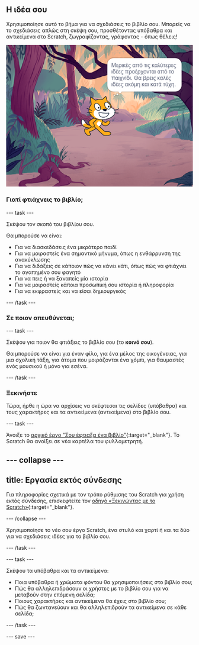 ## Η ιδέα σου

Χρησιμοποίησε αυτό το βήμα για να σχεδιάσεις το βιβλίο σου. Μπορείς να το σχεδιάσεις απλώς στη σκέψη σου, προσθέτοντας υπόβαθρα και αντικείμενα στο Scratch, ζωγραφίζοντας, γράφοντας - όπως θέλεις!

![Το Υπόβαθρο δείχνει ένα αντικείμενο να σκέφτεται, "Μερικές από τις καλύτερες ιδέες προέρχονται από το παιχνίδι. Θα βρεις καλές ιδέες ακόμη και κατά τύχη."](images/best-ideas.png)

### Γιατί φτιάχνεις το βιβλίο;

--- task ---

Σκέψου τον σκοπό του βιβλίου σου.

Θα μπορούσε να είναι:
- Για να διασκεδάσεις ένα μικρότερο παιδί
- Για να μοιραστείς ένα σημαντικό μήνυμα, όπως η ενθάρρυνση της ανακύκλωσης
- Για να διδάξεις σε κάποιον πώς να κάνει κάτι, όπως πώς να φτιάχνει το αγαπημένο σου φαγητό
- Για να πεις ή να ξαναπείς μία ιστορία
- Για να μοιραστείς κάποια προσωπική σου ιστορία ή πληροφορία
- Για να εκφραστείς και να είσαι δημιουργικός

--- /task ---

### Σε ποιον απευθύνεται;

--- task ---

Σκέψου για ποιον θα φτιάξεις το βιβλίο σου (το **κοινό σου**).

Θα μπορούσε να είναι για έναν φίλο, για ένα μέλος της οικογένειας, για μια σχολική τάξη, για άτομα που μοιράζονται ένα χόμπι, για θαυμαστές ενός μουσικού ή μόνο για εσένα.

--- /task ---

### Ξεκινήστε

Τώρα, ήρθε η ώρα να αρχίσεις να σκέφτεσαι τις σελίδες (υπόβαθρα) και τους χαρακτήρες και τα αντικείμενα (αντικείμενα) στο βιβλίο σου.

--- task ---

Άνοιξε το [αρχικό έργο "Σου έφτιαξα ένα βιβλίο"](https://scratch.mit.edu/projects/582223042/editor){:target="_blank"}. Το Scratch θα ανοίξει σε νέα καρτέλα του φυλλομετρητή.

--- collapse ---
---
title: Εργασία εκτός σύνδεσης
---

Για πληροφορίες σχετικά με τον τρόπο ρύθμισης του Scratch για χρήση εκτός σύνδεσης, επισκεφτείτε τον [οδηγό «Ξεκινώντας με το Scratch»](https://projects.raspberrypi.org/el-GR/projects/getting-started-scratch){:target="_blank"}.

--- /collapse ---

Χρησιμοποίησε το νέο σου έργο Scratch, ένα στυλό και χαρτί ή και τα δύο για να σχεδιάσεις ιδέες για το βιβλίο σου.

--- /task ---

--- task ---

Σκέψου τα υπόβαθρα και τα αντικείμενα:
- Ποια υπόβαθρα ή χρώματα φόντου θα χρησιμοποιήσεις στο βιβλίο σου;
- Πώς θα αλληλεπιδράσουν οι χρήστες με το βιβλίο σου για να μεταβούν στην επόμενη σελίδα;
- Ποιους χαρακτήρες και αντικείμενα θα έχεις στο βιβλίο σου;
- Πώς θα ζωντανεύουν και θα αλληλεπιδρούν τα αντικείμενα σε κάθε σελίδα;

--- /task ---

--- save ---
